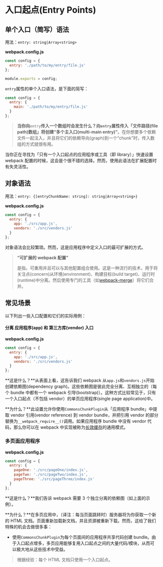 # 入口起点\(Entry Points\)

## 单个入口（简写）语法

用法：`entry: string|Array<string>`

**webpack.config.js**

```js
const config = {
  entry: './path/to/my/entry/file.js'
};

module.exports = config;
```

`entry`属性的单个入口语法，是下面的简写：

```js
const config = {
  entry: {
    main: './path/to/my/entry/file.js'
  }
};
```

> **当你向**`entry`**传入一个数组时会发生什么？**向`entry`属性传入「文件路径\(file path\)数组」将创建**“多个主入口\(multi-main entry\)”**。在你想要多个依赖文件一起注入，并且将它们的依赖导向\(graph\)到一个“chunk”时，传入数组的方式就很有用。

当你正在寻找为「只有一个入口起点的应用程序或工具（即 library）」快速设置 webpack 配置的时候，这会是个很不错的选择。然而，使用此语法在扩展配置时有失灵活性。

## 对象语法

用法：`entry: {[entryChunkName: string]: string|Array<string>}`

**webpack.config.js**

```js
const config = {
  entry: {
    app: './src/app.js',
    vendors: './src/vendors.js'
  }
};
```

对象语法会比较繁琐。然而，这是应用程序中定义入口的最可扩展的方式。

> **“可扩展的 webpack 配置”**
>
> 是指，可重用并且可以与其他配置组合使用。这是一种流行的技术，用于将关注点\(concern\)从环境\(environment\)、构建目标\(build target\)、运行时\(runtime\)中分离。然后使用专门的工具（如[webpack-merge](https://github.com/survivejs/webpack-merge)）将它们合并。

## 常见场景

以下列出一些入口配置和它们的实际用例：

#### 分离 应用程序\(app\) 和 第三方库\(vendor\) 入口

**webpack.config.js**

```js
const config = {
  entry: {
    app: './src/app.js',
    vendors: './src/vendors.js'
  }
};
```

**这是什么？**从表面上看，这告诉我们 webpack 从`app.js`和`vendors.js`开始创建依赖图\(dependency graph\)。这些依赖图是彼此完全分离、互相独立的（每个 bundle 中都有一个 webpack 引导\(bootstrap\)）。这种方式比较常见于，只有一个入口起点（不包括 vendor）的单页应用程序\(single page application\)中。

**为什么？**此设置允许你使用`CommonsChunkPlugin`从「应用程序 bundle」中提取 vendor 引用\(vendor reference\) 到 vendor bundle，并把引用 vendor 的部分替换为`__webpack_require__()`调用。如果应用程序 bundle 中没有 vendor 代码，那么你可以在 webpack 中实现被称为[长效缓存](https://www.webpackjs.com/guides/caching)的通用模式。

### 多页面应用程序

**webpack.config.js**

```js
const config = {
  entry: {
    pageOne: './src/pageOne/index.js',
    pageTwo: './src/pageTwo/index.js',
    pageThree: './src/pageThree/index.js'
  }
};
```

**这是什么？**我们告诉 webpack 需要 3 个独立分离的依赖图（如上面的示例）。

**为什么？**在多页应用中，（译注：每当页面跳转时）服务器将为你获取一个新的 HTML 文档。页面重新加载新文档，并且资源被重新下载。然而，这给了我们特殊的机会去做很多事：

* 使用`CommonsChunkPlugin`为每个页面间的应用程序共享代码创建 bundle。由于入口起点增多，多页应用能够复用入口起点之间的大量代码/模块，从而可以极大地从这些技术中受益。

> 根据经验：每个 HTML 文档只使用一个入口起点。



